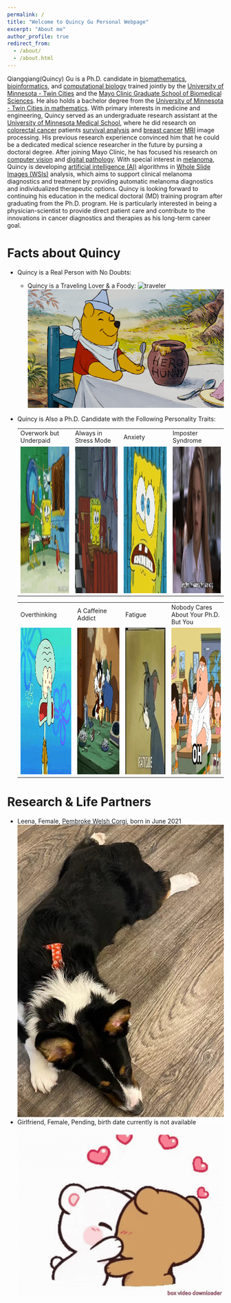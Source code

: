 ```yaml
---
permalink: /
title: "Welcome to Quincy Gu Personal Webpage"
excerpt: "About me"
author_profile: true
redirect_from: 
  - /about/
  - /about.html
---
```


Qiangqiang(Quincy) Gu is a Ph.D. candidate in [biomathematics](https://en.wikipedia.org/wiki/Mathematical_and_theoretical_biology), [bioinformatics](https://en.wikipedia.org/wiki/Bioinformatics), and [computational biology](https://en.wikipedia.org/wiki/Computational_biology) trained jointly by the [University of Minnesota - Twin Cities](https://twin-cities.umn.edu) and the [Mayo Clinic Graduate School of Biomedical Sciences](https://college.mayo.edu). He also holds a bachelor degree from the [University of Minnesota - Twin Cities in mathematics](https://cse.umn.edu/math). 
With primary interests in medicine and engineering, Quincy served as an undergraduate research assistant at the [University of Minnesota Medical School](https://med.umn.edu), where he did research on [colorectal cancer](https://www.cdc.gov/cancer/colorectal/basic_info/what-is-colorectal-cancer.htm) patients [survival analysis](https://en.wikipedia.org/wiki/Survival_analysis) and [breast cancer](https://www.mayoclinic.org/diseases-conditions/breast-cancer/symptoms-causes/syc-20352470) [MRI](https://www.mayoclinic.org/tests-procedures/mri/about/pac-20384768) image processing. His previous research experience convinced him that he could be a dedicated medical science researcher in the future by pursing a doctoral degree.
After joining Mayo Clinic, he has focused his research on [computer vision](https://en.wikipedia.org/wiki/Computer_vision) and [digital pathology](https://en.wikipedia.org/wiki/Digital_pathology). With special interest in [melanoma](https://www.mayoclinic.org/diseases-conditions/melanoma/symptoms-causes/syc-20374884), Quincy is developing [artificial intelligence (AI)](https://en.wikipedia.org/wiki/Artificial_intelligence) algorithms in [Whole Slide Images (WSIs)](https://digitalpathologyassociation.org/whole-slide-imaging-repository) analysis, which aims to support clinical melanoma diagnostics and treatment by providing automatic melanoma diagnostics and individualized therapeutic options.
Quincy is looking forward to continuing his education in the medical doctoral (MD) training program after graduating from the Ph.D. program. He is particularly interested in being a physician-scientist to provide direct patient care and contribute to the innovations in cancer diagnostics and therapies as his long-term career goal.

Facts about Quincy
=====
* Quincy is a Real Person with No Doubts: 
  * Quincy is a Traveling Lover & a Foody:
  ![traveler](images/traveler.gif) ![foody](images/foody.gif)
* Quincy is Also a Ph.D. Candidate with the Following Personality Traits:
  <table>
    <tr>
      <td>Overwork but Underpaid</td>
      <td>Always in Stress Mode</td>
      <td>Anxiety
      <td>Imposter Syndrome</td>
    </tr>
    <tr>
      <td><img src="images/overwork_underpaid.gif" width=200 height=340></td>
      <td><img src="images/stress_mode.gif" width=200 height=340></td>
      <td><img src="images/anxiety.gif" width=200 height=340>
      <td><img src="images/imposter_syndrome.gif" width=200 height=340></td>
    </tr>
  </table>

  <table>
    <tr>
      <td>Overthinking</td>
      <td>A Caffeine Addict</td>
      <td>Fatigue
      <td>Nobody Cares About Your Ph.D. But You</td>
    </tr>
    <tr>
      <td><img src="images/overthink.gif" width=200 height=340></td>
      <td><img src="images/caffeine_addict.gif" width=200 height=340></td>
      <td><img src="images/fatigue.gif" width=200 height=340>
      <td><img src="images/who_cares.gif" width=200 height=340></td>
    </tr>
  </table>

Research & Life Partners
======
* Leena, Female, [Pembroke Welsh Corgi](https://en.wikipedia.org/wiki/Pembroke_Welsh_Corgi), born in June 2021
![Say Hellow to Leena](images/leena.png)
* Girlfriend, Female, Pending, birth date currently is not available
![Actively Looking for Life Partners](images/kiss_love.gif)